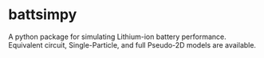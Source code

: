 # battsimpy
A python package for simulating Lithium-ion battery performance. Equivalent circuit, Single-Particle, and full Pseudo-2D models are available.
